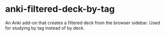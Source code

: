 # anki-filtered-deck-by-tag
An Anki add-on that creates a filtered deck from the browser sidebar. Used for studying by tag instead of by deck.

